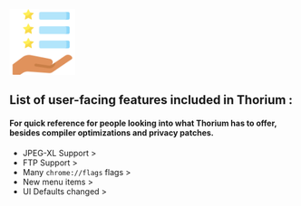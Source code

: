 <img src="https://github.com/Alex313031/thorium/blob/main/logos/STAGING/features.png" width="116">

## List of user-facing features included in Thorium :

#### For quick reference for people looking into what Thorium has to offer, besides compiler optimizations and privacy patches.

 - JPEG-XL Support > 
 - FTP Support > 
 - Many `chrome://flags` flags > 
 - New menu items > 
 - UI Defaults changed > 
